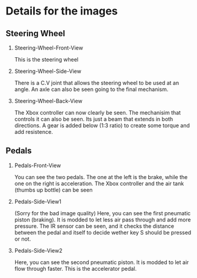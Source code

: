 # Details for the images

## Steering Wheel

1. Steering-Wheel-Front-View
   
   This is the steering wheel

2. Steering-Wheel-Side-View
   
   There is a C.V joint that allows the steering wheel to be used at an angle. An axle can also be seen going to the final mechanism.

3. Steering-Wheel-Back-View
   
   The Xbox controller can now clearly be seen. The mechanisim that controls it can also be seen. Its just a beam that extends in both directions. A gear is added below (1:3 ratio) to create some torque and add resistence.

## Pedals

1. Pedals-Front-View
   
   You can see the two pedals. The one at the left is the brake, while the one on the right is acceleration. The Xbox controller and the air tank (thumbs up bottle) can be seen

2. Pedals-Side-View1
   
   (Sorry for the bad image quality) Here, you can see the first pneumatic piston (braking). It is modded to let less air pass through and add more pressure. The IR sensor can be seen, and it checks the distance between the pedal and itself to decide wether key S should be pressed or not.

3. Pedals-Side-View2
   
   Here, you can see the second pneumatic piston. It is modded to let air flow through faster. This is the accelerator pedal.
